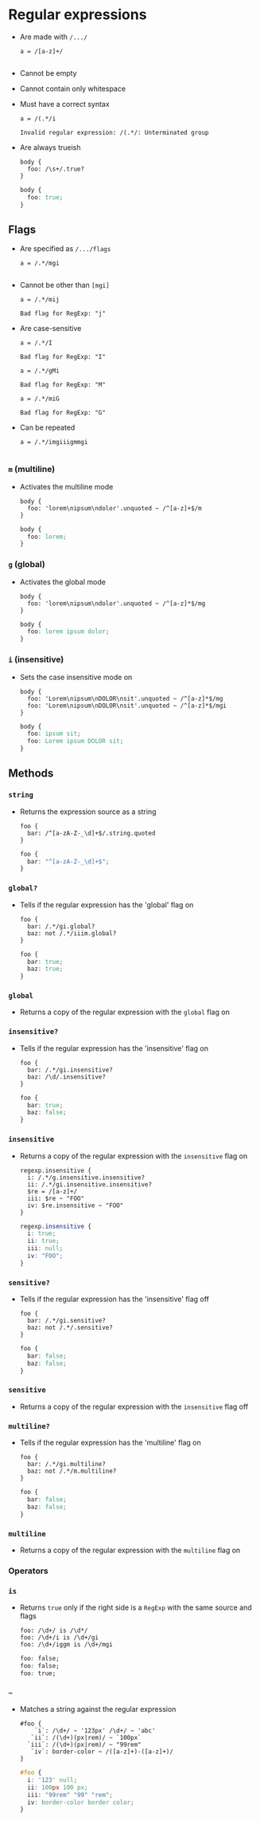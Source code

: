 Regular expressions
===================

- Are made with `/.../`

  ~~~ lay
  a = /[a-z]+/
  ~~~

  ~~~ css
  ~~~

- Cannot be empty

- Cannot contain only whitespace

- Must have a correct syntax

  ~~~ lay
  a = /(.*/i
  ~~~

  ~~~ TypeError
  Invalid regular expression: /(.*/: Unterminated group
  ~~~

- Are always trueish

  ~~~ lay
  body {
    foo: /\s+/.true?
  }
  ~~~

  ~~~ css
  body {
    foo: true;
  }
  ~~~

## Flags

- Are specified as `/.../flags`

  ~~~ lay
  a = /.*/mgi
  ~~~

  ~~~ css
  ~~~

- Cannot be other than `[mgi]`

  ~~~ lay
  a = /.*/mij
  ~~~

  ~~~ TypeError
  Bad flag for RegExp: "j"
  ~~~

- Are case-sensitive

  ~~~ lay
  a = /.*/I
  ~~~

  ~~~ TypeError
  Bad flag for RegExp: "I"
  ~~~

  ~~~ lay
  a = /.*/gMi
  ~~~

  ~~~ TypeError
  Bad flag for RegExp: "M"
  ~~~

  ~~~ lay
  a = /.*/miG
  ~~~

  ~~~ TypeError
  Bad flag for RegExp: "G"
  ~~~

- Can be repeated

  ~~~ lay
  a = /.*/imgiiigmmgi
  ~~~

  ~~~ css
  ~~~

### `m` (multiline)

- Activates the multiline mode

  ~~~ lay
  body {
    foo: 'lorem\nipsum\ndolor'.unquoted ~ /^[a-z]+$/m
  }
  ~~~

  ~~~ css
  body {
    foo: lorem;
  }
  ~~~

### `g` (global)

- Activates the global mode

  ~~~ lay
  body {
    foo: 'lorem\nipsum\ndolor'.unquoted ~ /^[a-z]*$/mg
  }
  ~~~

  ~~~ css
  body {
    foo: lorem ipsum dolor;
  }
  ~~~

### `i` (insensitive)

- Sets the case insensitive mode on

  ~~~ lay
  body {
    foo: 'Lorem\nipsum\nDOLOR\nsit'.unquoted ~ /^[a-z]*$/mg
    foo: 'Lorem\nipsum\nDOLOR\nsit'.unquoted ~ /^[a-z]*$/mgi
  }
  ~~~

  ~~~ css
  body {
    foo: ipsum sit;
    foo: Lorem ipsum DOLOR sit;
  }
  ~~~

## Methods

### `string`

- Returns the expression source as a string

  ~~~ lay
  foo {
    bar: /^[a-zA-Z-_\d]+$/.string.quoted
  }
  ~~~

  ~~~ css
  foo {
    bar: "^[a-zA-Z-_\d]+$";
  }
  ~~~

### `global?`

- Tells if the regular expression has the 'global' flag on

  ~~~ lay
  foo {
    bar: /.*/gi.global?
    baz: not /.*/iiim.global?
  }
  ~~~

  ~~~ css
  foo {
    bar: true;
    baz: true;
  }
  ~~~

### `global`

- Returns a copy of the regular expression with the `global` flag on

### `insensitive?`

- Tells if the regular expression has the 'insensitive' flag on

  ~~~ lay
  foo {
    bar: /.*/gi.insensitive?
    baz: /\d/.insensitive?
  }
  ~~~

  ~~~ css
  foo {
    bar: true;
    baz: false;
  }
  ~~~

### `insensitive`

- Returns a copy of the regular expression with the `insensitive` flag on

  ~~~ lay
  regexp.insensitive {
    i: /.*/g.insensitive.insensitive?
    ii: /.*/gi.insensitive.insensitive?
    $re = /[a-z]+/
    iii: $re ~ "FOO"
    iv: $re.insensitive ~ "FOO"
  }
  ~~~

  ~~~ css
  regexp.insensitive {
    i: true;
    ii: true;
    iii: null;
    iv: "FOO";
  }
  ~~~

### `sensitive?`

- Tells if the regular expression has the 'insensitive' flag off

  ~~~ lay
  foo {
    bar: /.*/gi.sensitive?
    baz: not /.*/.sensitive?
  }
  ~~~

  ~~~ css
  foo {
    bar: false;
    baz: false;
  }
  ~~~

### `sensitive`

- Returns a copy of the regular expression with the `insensitive` flag off

### `multiline?`

- Tells if the regular expression has the 'multiline' flag on

  ~~~ lay
  foo {
    bar: /.*/gi.multiline?
    baz: not /.*/m.multiline?
  }
  ~~~

  ~~~ css
  foo {
    bar: false;
    baz: false;
  }
  ~~~

### `multiline`

- Returns a copy of the regular expression with the `multiline` flag on

### Operators

### `is`

- Returns `true` only if the right side is a `RegExp` with the same source and flags

  ~~~ lay
  foo: /\d+/ is /\d*/
  foo: /\d+/i is /\d+/gi
  foo: /\d+/iggm is /\d+/mgi
  ~~~

  ~~~ css
  foo: false;
  foo: false;
  foo: true;
  ~~~

### `~`

- Matches a string against the regular expression

  ~~~ lay
  #foo {
      `i`: /\d+/ ~ '123px' /\d+/ ~ 'abc'
     `ii`: /(\d+)(px|rem)/ ~ `100px`
    `iii`: /(\d+)(px|rem)/ ~ "99rem"
     `iv`: border-color ~ /([a-z]+)-([a-z]+)/
  }
  ~~~

  ~~~ css
  #foo {
    i: '123' null;
    ii: 100px 100 px;
    iii: "99rem" "99" "rem";
    iv: border-color border color;
  }
  ~~~
